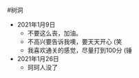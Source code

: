#树洞
- 2021年1月9日
    + 不要这么丧，加油。
    + 不高兴要告诉我噢，要天天开心 (笑
    + 我喜欢通关的感觉，尽量打到100分 (锤
- 2021年1月26日
    - 珂珂人没了